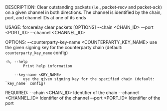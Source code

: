 DESCRIPTION:
Clear outstanding packets (i.e., packet-recv and packet-ack) on a given channel in both directions.
The channel is identified by the chain, port, and channel IDs at one of its ends

USAGE:
    forcerelay clear packets [OPTIONS] --chain <CHAIN_ID> --port <PORT_ID> --channel <CHANNEL_ID>

OPTIONS:
        --counterparty-key-name <COUNTERPARTY_KEY_NAME>
            use the given signing key for the counterparty chain (default: `counterparty_key_name`
            config)

    -h, --help
            Print help information

        --key-name <KEY_NAME>
            use the given signing key for the specified chain (default: `key_name` config)

REQUIRED:
        --chain <CHAIN_ID>        Identifier of the chain
        --channel <CHANNEL_ID>    Identifier of the channel
        --port <PORT_ID>          Identifier of the port
